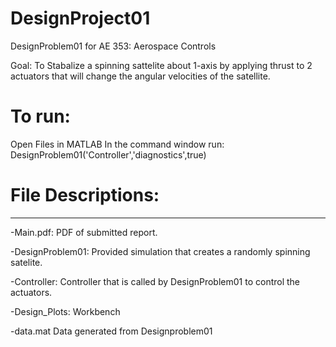 # DesignProject01
DesignProblem01 for AE 353: Aerospace Controls

Goal:
To Stabalize a spinning sattelite about 1-axis by applying thrust to 2 actuators that will change the angular velocities of the satellite.

# To run:
Open Files in MATLAB
In the command window run:
    DesignProblem01('Controller','diagnostics',true)
    
    
# File Descriptions:
------------------
-Main.pdf:
    PDF of submitted report.
    
-DesignProblem01:
    Provided simulation that creates a randomly spinning satelite.
    
-Controller:
    Controller that is called by DesignProblem01 to control the actuators. 
    
-Design_Plots:
     Workbench 
     
-data.mat
      Data generated from Designproblem01
    
